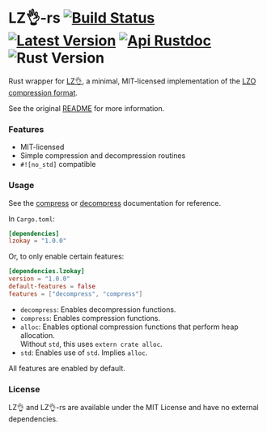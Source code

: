 # LZ👌-rs [![Build Status]][actions] [![Latest Version]][crates.io] [![Api Rustdoc]][rustdoc] ![Rust Version]

[Build Status]: https://github.com/encounter/lzokay-rs/workflows/build/badge.svg
[actions]: https://github.com/encounter/lzokay-rs/actions
[Latest Version]: https://img.shields.io/crates/v/lzokay.svg
[crates.io]: https://crates.io/crates/lzokay
[Api Rustdoc]: https://img.shields.io/badge/api-rustdoc-blue.svg
[rustdoc]: https://docs.rs/lzokay
[Rust Version]: https://img.shields.io/badge/rust-1.46+-blue.svg?maxAge=3600

Rust wrapper for [LZ👌](https://github.com/jackoalan/lzokay), a minimal, MIT-licensed implementation of the
[LZO compression format](http://www.oberhumer.com/opensource/lzo/).

See the original [README](https://github.com/jackoalan/lzokay/blob/master/README.md) for more information.

### Features

- MIT-licensed
- Simple compression and decompression routines
- `#![no_std]` compatible

### Usage

See the [compress](https://docs.rs/lzokay/latest/lzokay/compress) 
or [decompress](https://docs.rs/lzokay/latest/lzokay/decompress) 
documentation for reference.

In `Cargo.toml`:

```toml
[dependencies]
lzokay = "1.0.0"
```

Or, to only enable certain features:

```toml
[dependencies.lzokay]
version = "1.0.0"
default-features = false
features = ["decompress", "compress"]
```

- `decompress`: Enables decompression functions.
- `compress`: Enables compression functions.
- `alloc`: Enables optional compression functions that perform heap allocation.  
   Without `std`, this uses `extern crate alloc`.
- `std`: Enables use of `std`. Implies `alloc`.

All features are enabled by default.

### License

LZ👌 and LZ👌-rs are available under the MIT License and have no external dependencies.
